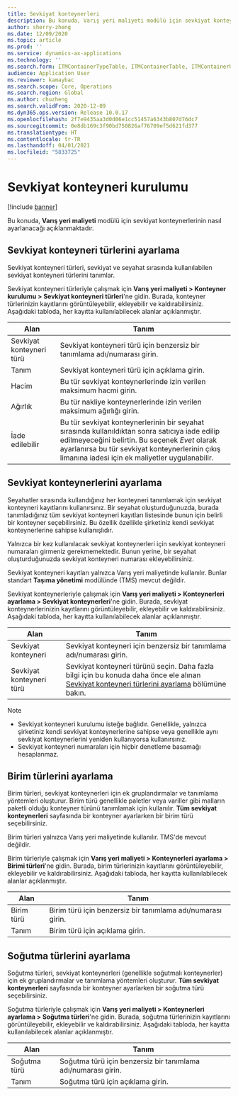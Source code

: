```yaml
---
title: Sevkiyat konteynerleri
description: Bu konuda, Varış yeri maliyeti modülü için sevkiyat konteynerlerinin nasıl ayarlanacağı açıklanmaktadır.
author: sherry-zheng
ms.date: 12/09/2020
ms.topic: article
ms.prod: ''
ms.service: dynamics-ax-applications
ms.technology: ''
ms.search.form: ITMContainerTypeTable, ITMContainerTable, ITMContainerUnitTypeTable, ITMRefrigerationTypeTable, ITMContainersListPage, ITMContainers
audience: Application User
ms.reviewer: kamaybac
ms.search.scope: Core, Operations
ms.search.region: Global
ms.author: chuzheng
ms.search.validFrom: 2020-12-09
ms.dyn365.ops.version: Release 10.0.17
ms.openlocfilehash: 2f7e9435aa3d0d06e1cc51457a6343b807d76dc7
ms.sourcegitcommit: 0e8db169c3f90bd750826af76709ef5d621fd377
ms.translationtype: HT
ms.contentlocale: tr-TR
ms.lasthandoff: 04/01/2021
ms.locfileid: "5833725"
---
```

# <a name="shipping-container-setup"></a>Sevkiyat konteyneri kurulumu

[!include [banner](../../includes/banner.md)]

Bu konuda, **Varış yeri maliyeti** modülü için sevkiyat konteynerlerinin nasıl ayarlanacağı açıklanmaktadır.

## <a name="set-up-shipping-container-types"></a><a id="shipping-container-types"></a>Sevkiyat konteyneri türlerini ayarlama

Sevkiyat konteyneri türleri, sevkiyat ve seyahat sırasında kullanılabilen sevkiyat konteyneri türlerini tanımlar.

Sevkiyat konteyneri türleriyle çalışmak için **Varış yeri maliyeti \> Konteyner kurulumu \> Sevkiyat konteyneri türleri**'ne gidin. Burada, konteyner türlerinizin kayıtlarını görüntüleyebilir, ekleyebilir ve kaldırabilirsiniz. Aşağıdaki tabloda, her kayıtta kullanılabilecek alanlar açıklanmıştır.

| Alan | Tanım |
|---|---|
| Sevkiyat konteyneri türü | Sevkiyat konteyneri türü için benzersiz bir tanımlama adı/numarası girin. |
| Tanım | Sevkiyat konteyneri türü için açıklama girin. |
| Hacim | Bu tür sevkiyat konteynerlerinde izin verilen maksimum hacmi girin. |
| Ağırlık | Bu tür nakliye konteynerlerinde izin verilen maksimum ağırlığı girin. |
| İade edilebilir | Bu tür sevkiyat konteynerlerinin bir seyahat sırasında kullanıldıktan sonra satıcıya iade edilip edilmeyeceğini belirtin. Bu seçenek *Evet* olarak ayarlanırsa bu tür sevkiyat konteynerlerinin çıkış limanına iadesi için ek maliyetler uygulanabilir. |

## <a name="set-up-shipping-containers"></a>Sevkiyat konteynerlerini ayarlama

Seyahatler sırasında kullandığınız her konteyneri tanımlamak için sevkiyat konteyneri kayıtlarını kullanırsınız. Bir seyahat oluşturduğunuzda, burada tanımladığınız tüm sevkiyat konteyneri kayıtları listesinde bunun için belirli bir konteyner seçebilirsiniz. Bu özellik özellikle şirketiniz kendi sevkiyat konteynerlerine sahipse kullanışlıdır.

Yalnızca bir kez kullanılacak sevkiyat konteynerleri için sevkiyat konteyneri numaraları girmeniz gerekmemektedir. Bunun yerine, bir seyahat oluşturduğunuzda sevkiyat konteyneri numarası ekleyebilirsiniz.

Sevkiyat konteyneri kayıtları yalnızca Varış yeri maliyetinde kullanılır. Bunlar standart **Taşıma yönetimi** modülünde (TMS) mevcut değildir.

Sevkiyat konteynerleriyle çalışmak için **Varış yeri maliyeti \> Konteynerleri ayarlama \> Sevkiyat konteynerleri**'ne gidin. Burada, sevkiyat konteynerlerinizin kayıtlarını görüntüleyebilir, ekleyebilir ve kaldırabilirsiniz. Aşağıdaki tabloda, her kayıtta kullanılabilecek alanlar açıklanmıştır.

| Alan | Tanım |
|---|---|
| Sevkiyat konteyneri | Sevkiyat konteyneri için benzersiz bir tanımlama adı/numarası girin. |
| Sevkiyat konteyneri türü | Sevkiyat konteyneri türünü seçin. Daha fazla bilgi için bu konuda daha önce ele alınan [Sevkiyat konteyneri türlerini ayarlama](#shipping-container-types) bölümüne bakın. |

> [!NOTE]
> - Sevkiyat konteyneri kurulumu isteğe bağlıdır. Genellikle, yalnızca şirketiniz kendi sevkiyat konteynerlerine sahipse veya genellikle aynı sevkiyat konteynerlerini yeniden kullanıyorsa kullanırsınız.
> - Sevkiyat konteyneri numaraları için hiçbir denetleme basamağı hesaplanmaz.

## <a name="set-up-unit-types"></a><a name="unit-types"></a>Birim türlerini ayarlama

Birim türleri, sevkiyat konteynerleri için ek gruplandırmalar ve tanımlama yöntemleri oluşturur. Birim türü genellikle paletler veya variller gibi malların paketli olduğu konteyner türünü tanımlamak için kullanılır. **Tüm sevkiyat konteynerleri** sayfasında bir konteyner ayarlarken bir birim türü seçebilirsiniz.

Birim türleri yalnızca Varış yeri maliyetinde kullanılır. TMS'de mevcut değildir.

Birim türleriyle çalışmak için **Varış yeri maliyeti \> Konteynerleri ayarlama \> Birimi türleri**'ne gidin. Burada, birim türlerinizin kayıtlarını görüntüleyebilir, ekleyebilir ve kaldırabilirsiniz. Aşağıdaki tabloda, her kayıtta kullanılabilecek alanlar açıklanmıştır.

| Alan | Tanım |
|---|---|
| Birim türü | Birim türü için benzersiz bir tanımlama adı/numarası girin. |
| Tanım | Birim türü için açıklama girin. |

## <a name="set-up-refrigeration-types"></a><a name="refrigeration-types"></a>Soğutma türlerini ayarlama

Soğutma türleri, sevkiyat konteynerleri (genellikle soğutmalı konteynerler) için ek gruplandırmalar ve tanımlama yöntemleri oluşturur. **Tüm sevkiyat konteynerleri** sayfasında bir konteyner ayarlarken bir soğutma türü seçebilirsiniz.

Soğutma türleriyle çalışmak için **Varış yeri maliyeti \> Konteynerleri ayarlama \> Soğutma türleri**'ne gidin. Burada, soğutma türlerinizin kayıtlarını görüntüleyebilir, ekleyebilir ve kaldırabilirsiniz. Aşağıdaki tabloda, her kayıtta kullanılabilecek alanlar açıklanmıştır.

| Alan | Tanım |
|---|---|
| Soğutma türü | Soğutma türü için benzersiz bir tanımlama adı/numarası girin. |
| Tanım | Soğutma türü için açıklama girin. |
